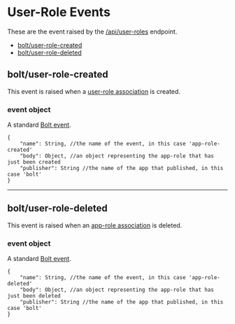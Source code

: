# User-Role Events

These are the event raised by the [/api/user-roles](/user-roles-api.md) endpoint.

* [bolt/user-role-created](#boltuser-role-created)
* [bolt/user-role-deleted](#boltuser-role-deleted)

## bolt/user-role-created

This event is raised when a [user-role association](/user-role-object.md) is created.

### event object

A standard [Bolt event](/bolt-event.md).

```
{
    "name": String, //the name of the event, in this case 'app-role-created'
    "body": Object, //an object representing the app-role that has just been created
    "publisher": String //the name of the app that published, in this case 'bolt'
}
```

---

## bolt/user-role-deleted

This event is raised when an [app-role association](/app-role-object.md) is deleted.

### event object

A standard [Bolt event](/bolt-event.md).

```
{
    "name": String, //the name of the event, in this case 'app-role-deleted'
    "body": Object, //an object representing the app-role that has just been deleted
    "publisher": String //the name of the app that published, in this case 'bolt'
}
```



